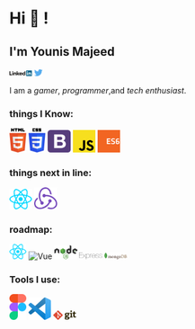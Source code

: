 <!---
YounesMajeed/YounesMajeed is a ✨ special ✨ repository because its `README.md` (this file) appears on your GitHub profile.
You can click the Preview link to take a look at your changes.
--->
# Hi 👋 !

## I'm Younis Majeed

<div>
<a href="https://www.linkedin.com/in/younis-majeed" target="_blank"><img src='./images/linkedin.svg' alt='LinkedIn' width="8%"></a>
<a href="https://twitter.com/younes_majeed" target="_blank"><img src='./images/twitter.svg' alt='Twitter' width="3%" title='@Younes_Majeed'></a>

<!--![](https://komarev.com/ghpvc/?username=asabeneh&color=green)
--->

</div>

I am a _gamer_, _programmer_,and _tech enthusiast_.

### things I Know:

<div>
  <img src ="./images/html-5.svg" alt="HTML5" width="6%" title='HTML5'/>
  <img src ="./images/css-3.svg" alt="CSS3" width="6%" title='CSS3'/>
  <img src ="./images/bootstrap.svg" alt="Bootstrap" width="8%" title='Bootstrap'/>
  <img src ="./images/javascript.svg" alt="JavaScript" width="8%" title='JavaScript'/>
  <img src ="./images/es6.svg" alt="ES6" width="8%" title='ES6'/>
<div>

### things next in line:

<div>
   <img src ="./images/react.svg" alt="React" width="8%" title='React'/>
  <img src ="./images/redux.svg" alt="Redux" width="8%" title='Redux'/>
</div>

### roadmap:

<div>
   <img src ="./images/react.svg" alt="React Native" width="6%" title='React Native'/>
  <img src ="./images/vue.svg" alt="Vue" width="8%" title='Vue'/>
  <img src ="./images/nodejs.svg" alt="NodeJs" width="8%" title='Nodejs'/>
  <img src ="./images/express.svg" alt="Express" width="8%" title='Express'/>
  <img src ="./images/mongodb.svg" alt="MongoDB" width="8%" title='MongoDB'/>
</div>

### Tools I use:

<div>
  <img src ="./images/figma.svg" alt="Figma" width="6%" title='Figma'/>
  <img src ="./images/visual-studio-code.svg" alt="VS Code" width="8%" title='Visual Studio Code'/>
  <img src ="./images/git.svg" alt="Git" width="8%" title='Git'/>
</div>
